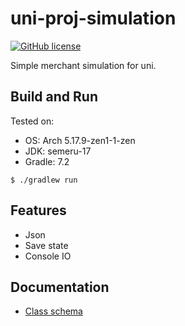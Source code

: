 # uni-proj-simulation
[![GitHub license](https://img.shields.io/github/license/Jimm1337/uni-proj-simulation?color=blue)](https://github.com/Jimm1337/uni-proj-simulation/blob/master/LICENSE)

Simple merchant simulation for uni.

## Build and Run
Tested on:
- OS: Arch 5.17.9-zen1-1-zen
- JDK: semeru-17
- Gradle: 7.2

```shell
$ ./gradlew run
```

## Features
- Json
- Save state
- Console IO

## Documentation
- [Class schema](doc/class-schema.pdf)
